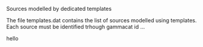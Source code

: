 Sources modelled by dedicated templates

The file templates.dat contains the list of sources modelled using templates. Each source must be identified trhough gammacat id ...

hello

